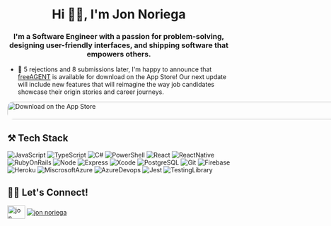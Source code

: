 <h1 align="center">Hi 👋🏼, I'm Jon Noriega</h1>

<h3 align="center">I'm a Software Engineer with a passion for problem-solving, designing user-friendly interfaces, and shipping software that empowers others.</h3>

- 🎉 5 rejections and 8 submissions later, I'm happy to announce that [freeAGENT](https://apps.apple.com/us/app/freeagent-io/id1559473000) is available for download on the App Store! Our next update will include new features that will reimagine the way job candidates showcase their origin stories and career journeys. 

<a href="https://apps.apple.com/us/app/freeagent-io/id1559473000?itsct=apps_box_badge&amp;itscg=30200" style="display: inline-block; overflow: hidden; border-radius: 13px;"><img src="https://tools.applemediaservices.com/api/badges/download-on-the-app-store/black/en-us" alt="Download on the App Store" style="border-radius: 13px; width: 1000px; height: 40px;"></a>

<h2 align="left">⚒️ Tech Stack</h2>

![JavaScript](https://img.shields.io/badge/JavaScript-blue?logo=JavaScript&label=Code)
![TypeScript](https://img.shields.io/badge/TypeScript-blue?logo=TypeScript&label=Code)
![C#](https://img.shields.io/badge/CSharp-blue?logo=CSharp&label=Code)
![PowerShell](https://img.shields.io/badge/PowerShell-blue?logo=PowerShell&label=Code)
![React](https://img.shields.io/badge/React-blue?logo=React&label=Code)
![ReactNative](https://img.shields.io/badge/ReactNative-blue?logo=React&label=Code)
![RubyOnRails](https://img.shields.io/badge/RoR-blue?logo=RubyOnRails&label=Code)
![Node](https://img.shields.io/badge/Node.js-blue?logo=Node.js&label=Code)
![Express](https://img.shields.io/badge/Expresss-blue?logo=Express&label=Code)
![Xcode](https://img.shields.io/badge/Xcode-green?logo=Xcode&label=Tools)
![PostgreSQL](https://img.shields.io/badge/PostgreSQL-green?logo=PostgreSQL&label=Tools)
![Git](https://img.shields.io/badge/Git-yellow?logo=Git&label=Cloud)
![Firebase](https://img.shields.io/badge/Firebase-yellow?logo=Firebase&label=Cloud)
![Heroku](https://img.shields.io/badge/Heroku-yellow?logo=Heroku&label=Cloud)
![MiscrosoftAzure](https://img.shields.io/badge/MicrosoftAzure-yellow?logo=MicrosoftAzure&label=Cloud)
![AzureDevops](https://img.shields.io/badge/AzureDevOps-yellow?logo=AzureDevOps&label=Cloud)
![Jest](https://img.shields.io/badge/Jest-red?logo=Jest&label=Testing)
![TestingLibrary](https://img.shields.io/badge/TestingLibrary-red?logo=TestingLibrary&label=Testing)

<h2 align="left">🤛🏼 Let's Connect!</h2>

<a href="https://www.linkedin.com/in/jonathannoriega" target="blank"><img align="center" src="https://cdn.jsdelivr.net/npm/simple-icons@3.0.1/icons/linkedin.svg" alt="jon noriega" height="30" width="40" /></a>
<a href="https://www.codewars.com/users/Johnny%20Ocean" target="blank"><img align="center" src="https://www.codewars.com/users/Johnny%20Ocean/badges/micro" alt="jon noriega" /></a>
